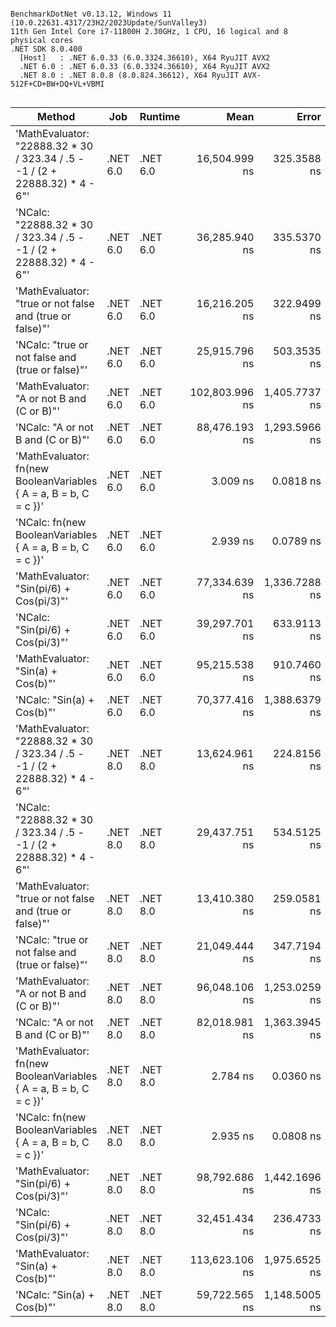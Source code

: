 ```

BenchmarkDotNet v0.13.12, Windows 11 (10.0.22631.4317/23H2/2023Update/SunValley3)
11th Gen Intel Core i7-11800H 2.30GHz, 1 CPU, 16 logical and 8 physical cores
.NET SDK 8.0.400
  [Host]   : .NET 6.0.33 (6.0.3324.36610), X64 RyuJIT AVX2
  .NET 6.0 : .NET 6.0.33 (6.0.3324.36610), X64 RyuJIT AVX2
  .NET 8.0 : .NET 8.0.8 (8.0.824.36612), X64 RyuJIT AVX-512F+CD+BW+DQ+VL+VBMI


```
| Method                                                                       | Job      | Runtime  | Mean           | Error         | StdDev        | Gen0   | Gen1   | Allocated |
|----------------------------------------------------------------------------- |--------- |--------- |---------------:|--------------:|--------------:|-------:|-------:|----------:|
| &#39;MathEvaluator: &quot;22888.32 * 30 / 323.34 / .5 - -1 / (2 + 22888.32) * 4 - 6&quot;&#39; | .NET 6.0 | .NET 6.0 |  16,504.999 ns |   325.3588 ns |   506.5444 ns | 0.3967 | 0.1831 |    5127 B |
| &#39;NCalc: &quot;22888.32 * 30 / 323.34 / .5 - -1 / (2 + 22888.32) * 4 - 6&quot;&#39;         | .NET 6.0 | .NET 6.0 |  36,285.940 ns |   335.5370 ns |   280.1886 ns | 0.6714 | 0.3052 |    8919 B |
| &#39;MathEvaluator: &quot;true or not false and (true or false)&quot;&#39;                     | .NET 6.0 | .NET 6.0 |  16,216.205 ns |   322.9499 ns |   614.4458 ns | 0.3662 | 0.1831 |    4624 B |
| &#39;NCalc: &quot;true or not false and (true or false)&quot;&#39;                             | .NET 6.0 | .NET 6.0 |  25,915.796 ns |   503.3535 ns |   446.2098 ns | 0.4272 | 0.2136 |    5392 B |
| &#39;MathEvaluator: &quot;A or not B and (C or B)&quot;&#39;                                   | .NET 6.0 | .NET 6.0 | 102,803.996 ns | 1,405.7737 ns | 1,314.9616 ns | 0.6104 | 0.2441 |    9092 B |
| &#39;NCalc: &quot;A or not B and (C or B)&quot;&#39;                                           | .NET 6.0 | .NET 6.0 |  88,476.193 ns | 1,293.5966 ns | 1,210.0311 ns | 0.4883 | 0.2441 |    6838 B |
| &#39;MathEvaluator: fn(new BooleanVariables { A = a, B = b, C = c })&#39;            | .NET 6.0 | .NET 6.0 |       3.009 ns |     0.0818 ns |     0.1120 ns | 0.0019 |      - |      24 B |
| &#39;NCalc: fn(new BooleanVariables { A = a, B = b, C = c })&#39;                    | .NET 6.0 | .NET 6.0 |       2.939 ns |     0.0789 ns |     0.1228 ns | 0.0019 |      - |      24 B |
| &#39;MathEvaluator: &quot;Sin(pi/6) + Cos(pi/3)&quot;&#39;                                     | .NET 6.0 | .NET 6.0 |  77,334.639 ns | 1,336.7288 ns | 1,250.3770 ns | 0.3662 | 0.1221 |    5683 B |
| &#39;NCalc: &quot;Sin(pi/6) + Cos(pi/3)&quot;&#39;                                             | .NET 6.0 | .NET 6.0 |  39,297.701 ns |   633.9113 ns |   561.9458 ns | 0.6104 | 0.3052 |    8063 B |
| &#39;MathEvaluator: &quot;Sin(a) + Cos(b)&quot;&#39;                                           | .NET 6.0 | .NET 6.0 |  95,215.538 ns |   910.7460 ns |   851.9124 ns | 0.4883 | 0.2441 |    7197 B |
| &#39;NCalc: &quot;Sin(a) + Cos(b)&quot;&#39;                                                   | .NET 6.0 | .NET 6.0 |  70,377.416 ns | 1,388.6379 ns | 1,853.7918 ns | 0.6104 | 0.2441 |    8510 B |
| &#39;MathEvaluator: &quot;22888.32 * 30 / 323.34 / .5 - -1 / (2 + 22888.32) * 4 - 6&quot;&#39; | .NET 8.0 | .NET 8.0 |  13,624.961 ns |   224.8156 ns |   210.2927 ns | 0.3967 | 0.3815 |    5127 B |
| &#39;NCalc: &quot;22888.32 * 30 / 323.34 / .5 - -1 / (2 + 22888.32) * 4 - 6&quot;&#39;         | .NET 8.0 | .NET 8.0 |  29,437.751 ns |   534.5125 ns |   499.9834 ns | 0.6104 | 0.4883 |    8231 B |
| &#39;MathEvaluator: &quot;true or not false and (true or false)&quot;&#39;                     | .NET 8.0 | .NET 8.0 |  13,410.380 ns |   259.0581 ns |   277.1893 ns | 0.3662 | 0.3510 |    4624 B |
| &#39;NCalc: &quot;true or not false and (true or false)&quot;&#39;                             | .NET 8.0 | .NET 8.0 |  21,049.444 ns |   347.7194 ns |   325.2569 ns | 0.4272 | 0.3967 |    5440 B |
| &#39;MathEvaluator: &quot;A or not B and (C or B)&quot;&#39;                                   | .NET 8.0 | .NET 8.0 |  96,048.106 ns | 1,253.0259 ns | 1,110.7748 ns | 0.4883 | 0.2441 |    9136 B |
| &#39;NCalc: &quot;A or not B and (C or B)&quot;&#39;                                           | .NET 8.0 | .NET 8.0 |  82,018.981 ns | 1,363.3945 ns | 1,275.3201 ns | 0.4883 | 0.2441 |    6886 B |
| &#39;MathEvaluator: fn(new BooleanVariables { A = a, B = b, C = c })&#39;            | .NET 8.0 | .NET 8.0 |       2.784 ns |     0.0360 ns |     0.0300 ns | 0.0019 |      - |      24 B |
| &#39;NCalc: fn(new BooleanVariables { A = a, B = b, C = c })&#39;                    | .NET 8.0 | .NET 8.0 |       2.935 ns |     0.0808 ns |     0.1079 ns | 0.0019 |      - |      24 B |
| &#39;MathEvaluator: &quot;Sin(pi/6) + Cos(pi/3)&quot;&#39;                                     | .NET 8.0 | .NET 8.0 |  98,792.686 ns | 1,442.1696 ns | 1,875.2279 ns | 0.2441 |      - |    5677 B |
| &#39;NCalc: &quot;Sin(pi/6) + Cos(pi/3)&quot;&#39;                                             | .NET 8.0 | .NET 8.0 |  32,451.434 ns |   236.4733 ns |   221.1972 ns | 0.6104 | 0.4883 |    7967 B |
| &#39;MathEvaluator: &quot;Sin(a) + Cos(b)&quot;&#39;                                           | .NET 8.0 | .NET 8.0 | 113,623.106 ns | 1,975.6525 ns | 1,751.3645 ns | 0.4883 | 0.2441 |    7197 B |
| &#39;NCalc: &quot;Sin(a) + Cos(b)&quot;&#39;                                                   | .NET 8.0 | .NET 8.0 |  59,722.565 ns | 1,148.5005 ns | 1,322.6149 ns | 0.4883 | 0.2441 |    8506 B |
